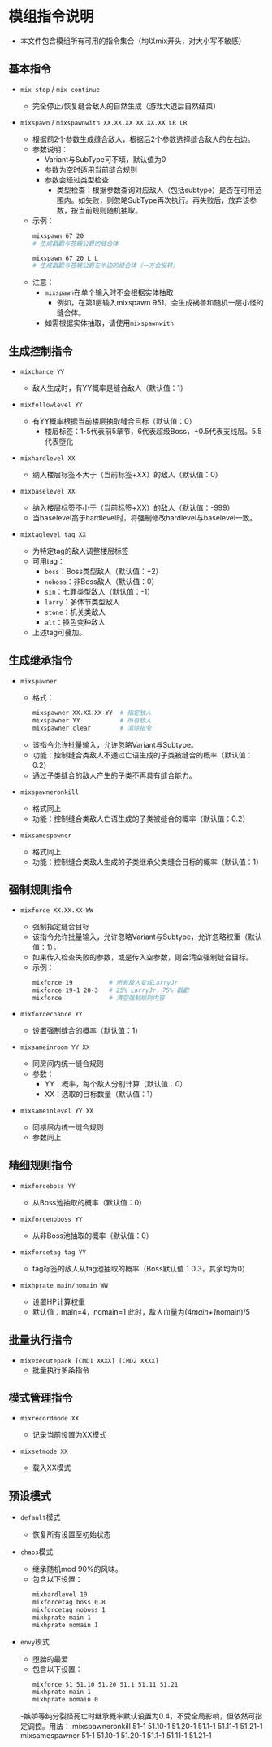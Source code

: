 # 模组指令说明
- 本文件包含模组所有可用的指令集合（均以mix开头，对大小写不敏感）

## 基本指令
- `mix stop` / `mix continue`
  - 完全停止/恢复缝合敌人的自然生成（游戏大退后自然结束）

- `mixspawn` / `mixspawnwith XX.XX.XX XX.XX.XX LR LR`
  - 根据前2个参数生成缝合敌人，根据后2个参数选择缝合敌人的左右边。
  - 参数说明：
    - Variant与SubType可不填，默认值为0
    - 参数为空时适用当前缝合规则
    - 参数会经过类型检查
        - 类型检查：根据参数查询对应敌人（包括subtype）是否在可用范围内。如失败，则忽略SubType再次执行。再失败后，放弃该参数，按当前规则随机抽取。
  - 示例：
    ```bash
    mixspawn 67 20
    # 生成戳戳与苍蝇公爵的缝合体
    
    mixspawn 67 20 L L
    # 生成戳戳与苍蝇公爵左半边的缝合体（一方会反转）
    ```
  - 注意：
    - `mixspawn`在单个输入时不会根据实体抽取
        - 例如，在第1层输入mixspawn 951，会生成祸兽和随机一层小怪的缝合体。
    - 如需根据实体抽取，请使用`mixspawnwith`

## 生成控制指令
- `mixchance YY`
  - 敌人生成时，有YY概率是缝合敌人（默认值：1）

- `mixfollowlevel YY`
  - 有YY概率根据当前楼层抽取缝合目标（默认值：0）
    - 楼层标签：1-5代表前5章节，6代表超级Boss，+0.5代表支线层。5.5代表堕化

- `mixhardlevel XX`
  - 纳入楼层标签不大于（当前标签+XX）的敌人（默认值：0）

- `mixbaselevel XX`
  - 纳入楼层标签不小于（当前标签+XX）的敌人（默认值：-999）
  - 当baselevel高于hardlevel时，将强制修改hardlevel与baselevel一致。

- `mixtaglevel tag XX`
  - 为特定tag的敌人调整楼层标签
  - 可用tag：
    - `boss`：Boss类型敌人（默认值：+2）
    - `noboss`：非Boss敌人（默认值：0）
    - `sin`：七罪类型敌人（默认值：-1）
    - `larry`：多体节类型敌人
    - `stone`：机关类敌人
    - `alt`：换色变种敌人
  - 上述tag可叠加。

## 生成继承指令
- `mixspawner`
  - 格式：
    ```bash
    mixspawner XX.XX.XX-YY  # 指定敌人
    mixspawner YY           # 所有敌人
    mixspawner clear        # 清除指令
    ```
  - 该指令允许批量输入，允许忽略Variant与Subtype。
  - 功能：控制缝合类敌人不通过亡语生成的子类被缝合的概率（默认值：0.2）
  - 通过子类缝合的敌人产生的子类不再具有缝合能力。

- `mixspawneronkill`
  - 格式同上
  - 功能：控制缝合类敌人亡语生成的子类被缝合的概率（默认值：0.2）

- `mixsamespawner`
  - 格式同上
  - 功能：控制缝合类敌人生成的子类继承父类缝合目标的概率（默认值：1）

## 强制规则指令
- `mixforce XX.XX.XX-WW`
  - 强制指定缝合目标
  - 该指令允许批量输入，允许忽略Variant与Subtype，允许忽略权重（默认值：1）。
  - 如果传入检查失败的参数，或是传入空参数，则会清空强制缝合目标。
  - 示例：
    ```bash
    mixforce 19          # 所有敌人变成LarryJr
    mixforce 19-1 20-3   # 25% LarryJr，75% 戳戳
    mixforce             # 清空强制规则内容
    ```

- `mixforcechance YY`
  - 设置强制缝合的概率（默认值：1）

- `mixsameinroom YY XX`
  - 同房间内统一缝合规则
  - 参数：
    - YY：概率，每个敌人分别计算（默认值：0）
    - XX：选取的目标数量（默认值：1）

- `mixsameinlevel YY XX`
  - 同楼层内统一缝合规则
  - 参数同上

## 精细规则指令
- `mixforceboss YY`
  - 从Boss池抽取的概率（默认值：0）

- `mixforcenoboss YY`
  - 从非Boss池抽取的概率（默认值：0）

- `mixforcetag tag YY`
  - tag标签的敌人从tag池抽取的概率（Boss默认值：0.3，其余均为0）

- `mixhprate main/nomain WW`
  - 设置HP计算权重
  - 默认值：main=4，nomain=1 此时，敌人血量为(4*main+1*nomain)/5

## 批量执行指令
- `mixexecutepack [CMD1 XXXX] [CMD2 XXXX]`
  - 批量执行多条指令

## 模式管理指令
- `mixrecordmode XX`
  - 记录当前设置为XX模式

- `mixsetmode XX`
  - 载入XX模式

## 预设模式
- `default`模式
  - 恢复所有设置至初始状态

- `chaos`模式
  - 继承随机mod 90%的风味。
  - 包含以下设置：
    ```bash
    mixhardlevel 10
    mixforcetag boss 0.8
    mixforcetag noboss 1
    mixhprate main 1
    mixhprate nomain 1
    ```
- `envy`模式
  - 堕胎的最爱
  - 包含以下设置：
    ```bash
    mixforce 51 51.10 51.20 51.1 51.11 51.21
    mixhprate main 1
    mixhprate nomain 0
    ```
   -嫉妒等纯分裂怪死亡时继承概率默认设置为0.4，不受全局影响，但依然可指定调控。用法：
    mixspawneronkill 51-1 51.10-1 51.20-1 51.1-1 51.11-1 51.21-1
    mixsamespawner 51-1 51.10-1 51.20-1 51.1-1 51.11-1 51.21-1